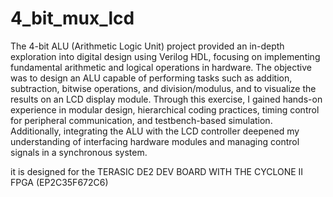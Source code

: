 # 4_bit_mux_lcd
The 4-bit ALU (Arithmetic Logic Unit) project provided an in-depth exploration into digital design using Verilog HDL, focusing on implementing fundamental arithmetic and logical operations in hardware. 
The objective was to design an ALU capable of performing tasks such as addition, subtraction, bitwise operations, and division/modulus, and to visualize the results on an LCD display module. Through this exercise, I gained hands-on experience in modular design, hierarchical coding practices, timing control for peripheral communication, and testbench-based simulation. Additionally, integrating the ALU with the LCD controller deepened my understanding of interfacing hardware modules and managing control signals in a synchronous system.

it is designed for the TERASIC DE2 DEV BOARD WITH THE CYCLONE II FPGA (EP2C35F672C6)
